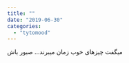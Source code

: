 ```yaml
---
title: ""
date: "2019-06-30"
categories: 
  - "tytomood"
---
```


میگفت چیزهای خوب زمان میبرند... صبور باش
